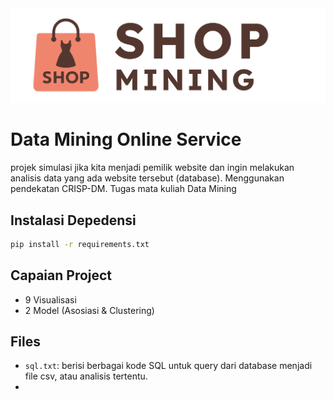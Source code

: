 <img src="images/logo_shopmining.png" style="animation: fadeInScale 1.5s ease-in-out;"/>

<style>
@keyframes fadeInScale {
    0% {
        opacity: 0;
        transform: scale(0.8);
    }
    100% {
        opacity: 1;
        transform: scale(1);
    }
}
</style>

# Data Mining Online Service
projek simulasi jika kita menjadi pemilik website dan ingin melakukan analisis data yang ada website tersebut (database). Menggunakan pendekatan CRISP-DM. Tugas mata kuliah Data Mining

## Instalasi Depedensi
```bash
pip install -r requirements.txt
```

## Capaian Project
- 9 Visualisasi
- 2 Model (Asosiasi & Clustering)

## Files
- `sql.txt`: berisi berbagai kode SQL untuk query dari database menjadi file csv, atau analisis tertentu.
-  
